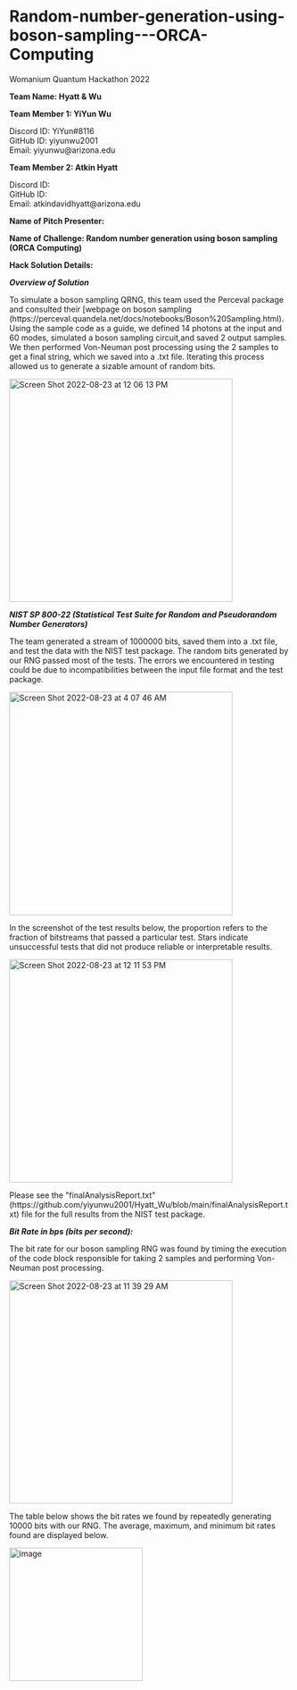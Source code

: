 # Random-number-generation-using-boson-sampling---ORCA-Computing
Womanium Quantum Hackathon 2022

**Team Name: Hyatt & Wu**

**Team Member 1: YiYun Wu**<br>
<p>Discord ID: YiYun#8116<br>
GitHub ID: yiyunwu2001<br>
Email: yiyunwu@arizona.edu</p>

**Team Member 2: Atkin Hyatt**<br>
<p>Discord ID:<br>
GitHub ID:<br>
Email: atkindavidhyatt@arizona.edu</p>

**Name of Pitch Presenter:**

**Name of Challenge: Random number generation using boson sampling (ORCA Computing)**

**Hack Solution Details:**<br>
<p><em><strong>Overview of Solution</strong></em></p>
<p>To simulate a boson sampling QRNG, this team used the Perceval package and consulted their [webpage on boson sampling (https://perceval.quandela.net/docs/notebooks/Boson%20Sampling.html). Using the sample code as a guide, we defined 14 photons at the input and 60 modes, simulated a boson sampling circuit,and saved 2 output samples. We then performed Von-Neuman post processing using the 2 samples to get a final string, which we saved into a .txt file. Iterating this process allowed us to generate a sizable amount of random bits.</p>
<img width="400" alt="Screen Shot 2022-08-23 at 12 06 13 PM" src="https://user-images.githubusercontent.com/98360062/186245707-12d1cc5f-c5e0-4e05-aada-ecc729a82778.png">

<p><em><strong>NIST SP 800-22 (Statistical Test Suite for Random and Pseudorandom Number Generators)</strong></em></p>
<p>The team generated a stream of 1000000 bits, saved them into a .txt file, and test the data with the NIST test package. The random bits generated by our RNG passed most of the tests. The errors we encountered in testing could be due to incompatibilities between the input file format and the test package.</p>
<img width="400" alt="Screen Shot 2022-08-23 at 4 07 46 AM" src="https://user-images.githubusercontent.com/98360062/186245826-7a0d8e09-9291-413a-85f9-700d92205c3a.png">
<p>In the screenshot of the test results below, the proportion refers to the fraction of bitstreams that passed a particular test. Stars indicate unsuccessful tests that did not produce reliable or interpretable results.</p>
<img width="400" alt="Screen Shot 2022-08-23 at 12 11 53 PM" src="https://user-images.githubusercontent.com/98360062/186245512-947a1468-a69b-4d64-90ca-e067e4622405.png">
<p>Please see the "finalAnalysisReport.txt" (https://github.com/yiyunwu2001/Hyatt_Wu/blob/main/finalAnalysisReport.txt) file for the full results from the NIST test package.</p>

<p><em><strong>Bit Rate in bps (bits per second):</strong></em></p>
<p>The bit rate for our boson sampling RNG was found by timing the execution of the code block responsible for taking 2 samples and performing Von-Neuman post processing.</p>
<img width="400" alt="Screen Shot 2022-08-23 at 11 39 29 AM" src="https://user-images.githubusercontent.com/98360062/186246119-6d3e8a31-74d5-4429-827c-c4c954f49475.png">
<p>The table below shows the bit rates we found by repeatedly generating 10000 bits with our RNG. The average, maximum, and minimum bit rates found are displayed below. </p>
<img width="239" alt="image" src="https://user-images.githubusercontent.com/98360062/186239903-d5f560cf-44b0-47dc-a69e-68eb701d245e.png">
